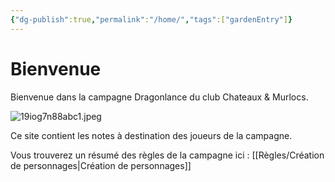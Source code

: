 ```yaml
---
{"dg-publish":true,"permalink":"/home/","tags":["gardenEntry"]}
---
```


# Bienvenue

Bienvenue dans la campagne Dragonlance du club Chateaux & Murlocs.

![19iog7n88abc1.jpeg](/img/user/assets/19iog7n88abc1.jpeg)

Ce site contient les notes à destination des joueurs de la campagne.

Vous trouverez un résumé des règles de la campagne ici : [[Règles/Création de personnages\|Création de personnages]]
